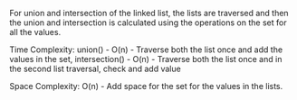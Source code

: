 For union and intersection of the linked list, the lists are traversed and then the union and intersection is calculated using the operations on the set for all the values.


Time Complexity:
union() - O(n) - Traverse both the list once and add the values in the set, 
intersection() - O(n) - Traverse both the list once and in the second list traversal, check and add value 

Space Complexity:
O(n) - Add space for the set for the values in the lists.